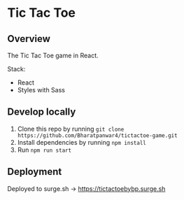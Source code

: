 
# Tic Tac Toe

## Overview

The Tic Tac Toe game in React.

Stack:

- React
- Styles with Sass

## Develop locally

1. Clone this repo by running `git clone https://github.com/Bharatpanwar4/tictactoe-game.git`
2. Install dependencies by running `npm install`
3. Run `npm run start`

## Deployment

Deployed to surge.sh -> https://tictactoebybp.surge.sh
